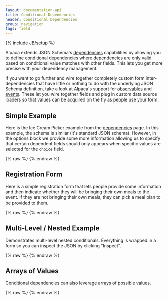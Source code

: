 ```yaml
---
layout: documentation-api
title: Conditional Dependencies
header: Conditional Dependencies
group: navigation
tags: field
---
```

{% include JB/setup %}

Alpaca extends JSON Schema's <a href="dependencies.html">dependencies</a> capabilities by allowing you to define
conditional dependencies where dependencies are only valid based on conditional value matches with other fields.
This lets you get more precise with your dependency management.

If you want to go further and wire together completely custom form inter-dependencies that have little or nothing to
do with the underlying JSON Schema definition, take a look at Alpaca's support for
<a href="observables.html">observables</a> and <a href="events.html">events</a>.  These let you wire together fields
and plug in custom data source loaders so that values can be acquired on the fly as people use your form.

## Simple Example

Here is the Ice Cream Picker example from the <a href="dependencies.html">dependencies</a> page.  In this example,
the schema is similar (it's standard JSON schema).  However, in the options block we provide some more information
allowing us to specify that certain dependent fields should only appears when specific values are selected for
the <code>choice</code> field.

<div id="field1"> </div>
{% raw %}
<script type="text/javascript" id="field1-script">
$("#field1").alpaca({
    "schema": {
        "type": "object",
        "properties": {
            "choice": {
                "title": "Do you want to pick a Flavour or a Topping?",
                "type": "string",
                "enum": ["Flavour", "Topping"],
                "required": true
            },
            "flavour": {
                "title": "Pick a Flavour",
                "type": "string",
                "enum": ["Vanilla", "Chocolate", "Coffee", "Strawberry", "Mint"],
                "dependencies": "choice"
            },
            "topping": {
                "title": "Pick a Topping",
                "type": "string",
                "enum": ["Marshmellow", "Chocolate Chip", "Caramel", "Cookie Dough"],
                "dependencies": "choice"
            }
        }
    },
    "options": {
        "fields": {
            "flavour": {
                "dependencies": {
                    "choice": "Flavour"
                }
            },
            "topping": {
                "dependencies": {
                    "choice": "Topping"
                }
            }
        }
    }
});
</script>
{% endraw %}


## Registration Form

Here is a simple registration form that lets people provide some information and then indicate whether they will be
 bringing their own meals to the event.  If they are not bringing their own meals, they can pick a meal plan to be
 provided to them.

<div id="field2"> </div>
{% raw %}
<script type="text/javascript" id="field2-script">
$("#field2").alpaca({
    "data": {
        "ownmeals": true
    },
    "schema": {
        "type": "object",
        "properties": {
            "name": {
                "type": "string"
            },
            "age": {
                "type": "number"
            },
            "ownmeals": {
                "type": "boolean"
            },
            "mealplans": {
                "type": "object",
                "properties": {
                    "breakfast": {
                        "type": "boolean"
                    },
                    "lunch": {
                        "type": "boolean"
                    },
                    "dinner": {
                        "type": "boolean"
                    }
                },
                "dependencies": "ownmeals"
            }
        }
    },
    "options": {
        "fields": {
            "name": {
                "type": "text",
                "label": "Name"
            },
            "age": {
                "type": "integer",
                "label": "Age"
            },
            "ownmeals": {
                "type": "checkbox",
                "rightLabel": "I will pay for my own meals"
            },
            "mealplans": {
                "label": "Select which pre-paid meals you would like",
                "fields": {
                    "breakfast": {
                        "type": "checkbox",
                        "rightLabel": "Five Star Continental Breakfast"
                    },
                    "lunch": {
                        "type": "checkbox",
                        "rightLabel": "Lunch at Statler Hall"
                    },
                    "dinner": {
                        "type": "checkbox",
                        "rightLabel": "Concourse Dinner at Okenshields"
                    }
                },
                "dependencies": {
                    "ownmeals": false
                }
            }
        }
    }
});
</script>
{% endraw %}


## Multi-Level / Nested Example

Demonstrates multi-level nested conditionals.  Everything is wrapped in a form so you can inspect the JSON
by clicking "Inspect".

<div id="field3"> </div>
{% raw %}
<script type="text/javascript" id="field3-script">
$("#field3").alpaca({
    "schema": {
        "title": "Conditional Field Test Case",
        "type": "object",
        "properties": {
            "ConditionalField": {
                "type": "string",
                "enum": [
                    "Don't Show Dependent Fields",
                    "Show Dependent Field A",
                    "Show Dependent Field B"
                ],
                "required": true,
                "default": "Don't Show Dependent Fields"
            },
            "DependentFieldA": {
                "type": "string",
                "title": "Dependent Field A",
                "dependencies": "ConditionalField"
            },
            "DependentFieldB": {
                "type": "string",
                "title": "Dependent Field B",
                "dependencies": "ConditionalField"
            },
            "ArrayOfFields": {
                "type": "array",
                "items": {
                    "type": "object",
                    "properties": {
                        "ConditionalFieldInArray": {
                            "type": "string",
                            "enum": [
                                "Don't Show Dependent Fields",
                                "Show Dependent Field in Array A",
                                "Show Dependent Field in Array B"
                            ],
                            "required": true,
                            "default": "Don't Show Dependent Fields"
                        },
                        "DependentFieldInArrayA": {
                            "type": "string",
                            "title": "Dependent Field In Array A",
                            "dependencies": "ConditionalFieldInArray"
                        },
                        "DependentFieldInArrayB": {
                            "type": "string",
                            "title": "Dependent Field In Array B",
                            "dependencies": "ConditionalFieldInArray"
                        }
                    }
                }
            }
        }
    },
    "options": {
        "fields": {
            "DependentFieldA": {
                "dependencies": {
                    "ConditionalField": "Show Dependent Field A"
                }
            },
            "DependentFieldB": {
                "dependencies": {
                    "ConditionalField": "Show Dependent Field B"
                }
            },
            "ArrayOfFields": {
                "fields": {
                    "item": {
                        "fields": {
                            "ConditionalFieldInArray": {
                                "vertical": true
                            },
                            "DependentFieldInArrayA": {
                                "dependencies": {
                                    "ConditionalFieldInArray": "Show Dependent Field in Array A"
                                }
                            },
                            "DependentFieldInArrayB": {
                                "dependencies": {
                                    "ConditionalFieldInArray": "Show Dependent Field in Array B"
                                }
                            }
                        }
                    }
                }
            }
        },
        "form": {
            "buttons": {
                "submit": {
                    "click": function() {
                        alert(JSON.stringify(this.getValue(), null, "  "));
                    }
                }
            }
        }
    }
});
</script>
{% endraw %}


## Arrays of Values

Conditional dependencies can also leverage arrays of possible values.

<div id="field4"> </div>
{% raw %}
<script type="text/javascript" id="field4-script">
$("#field4").alpaca({
    "schema": {
        "title": "Survey",
        "type": "object",
        "properties": {
            "fan": {
                "title": "Are you an Ice Cream fanatic?",
                "type": "string",
                "enum": ["Yes", "No", "Maybe"]
            },
            "icecream": {
                "title": "I see... so what is your favorite flavor?",
                "type": "String",
                "enum": ["Vanilla", "Chocolate", "Coffee", "Strawberry", "Mint"],
                "dependencies": "fan"
            }
        }
    },
    "options": {
        "fields": {
            "fan": {
                "removeDefaultNone": true,
            },
            "icecream": {
                "dependencies": {
                    "fan": ["Yes", "Maybe"]
                }
            }
        },
        "form": {
            "buttons": {
                "submit": {
                    "title": "Show Results",
                    "click": function() {
                        alert(JSON.stringify(this.getValue()));
                    }
                }
            }
        }
    }
});
</script>
{% endraw %}